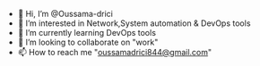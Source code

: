 - 👋 Hi, I’m @Oussama-drici
- 👀 I’m interested in Network,System automation & DevOps tools
- 🌱 I’m currently learning DevOps tools
- 💞️ I’m looking to collaborate on "work"
- 📫 How to reach me "oussamadrici844@gmail.com"

<!---
Oussama-drici/Oussama-drici is a ✨ special ✨ repository because its `README.md` (this file) appears on your GitHub profile.
You can click the Preview link to take a look at your changes.
--->
